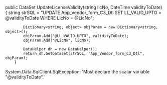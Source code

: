   public DataSet UpdateLicenseValidity(string licNo, DateTime validityToDate)
        {
            string strSQL = "UPDATE App_Vendor_form_C3_Dtl SET LL_VALID_UPTO = @validityToDate WHERE LicNo = @LicNo";

            Dictionary<string, object> objParam = new Dictionary<string, object>();
            objParam.Add("@LL_VALID_UPTO", validityToDate);
            objParam.Add("@LicNo", licNo);

            DataHelper dh = new DataHelper();
            return dh.GetDataset(strSQL, "App_Vendor_form_C3_Dtl", objParam);
        }
System.Data.SqlClient.SqlException: 'Must declare the scalar variable "@validityToDate".'
